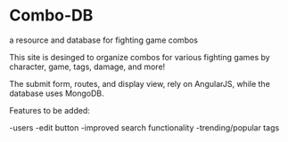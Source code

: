 # Combo-DB
a resource and database for fighting game combos

This site is desinged to organize combos for various fighting games by character, game, tags, damage, and more!

The submit form, routes, and display view, rely on AngularJS, while the database uses MongoDB. 

Features to be added:

-users
-edit button
-improved search functionality
-trending/popular tags
